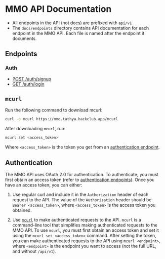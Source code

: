 # MMO API Documentation

- All endpoints in the API (not docs) are prefixed with `api/v1`
- The `docs/endpoints` directory contains API documentation for each endpoint in the MMO API. Each file is named after the endpoint it documents.

## Endpoints
### Auth
- [POST /auth/signup](endpoints/auth/post_signup.md)
- [GET /auth/login](endpoints/auth/get_login.md)

## `mcurl` 
Run the following command to download mcurl:
```bash
curl -o mcurl https://mmo.tathya.hackclub.app/mcurl
```
After downloading `mcurl`, run:
```bash
mcurl set <access_token> 
```
Where `<access_token>` is the token you get from an [authentication endpoint](#auth).


## Authentication

The MMO API uses OAuth 2.0 for authentication. To authenticate, you must first obtain an access token (refer to [authentication endpoints](#auth)).  Once you have an access token, you can either:

1. Use regular curl and include it in the `Authorization` header of each request to the API. The value of the `Authorization` header should be `Bearer <access_token>`, where `<access_token>` is the access token you obtained.

2. Use [`mcurl`](#mcurl) to make authenticated requests to the API. `mcurl` is a command-line tool that simplifies making authenticated requests to the MMO API. To use `mcurl`, you must first obtain an access token and set it using the `mcurl set <access_token>` command. After setting the token, you can make authenticated requests to the API using `mcurl <endpoint>`, where `<endpoint>` is the endpoint you want to access (not the full URL, and without `/api/v1`).

